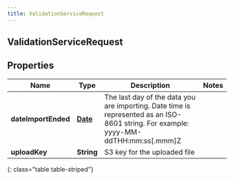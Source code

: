 ```yaml
---
title: ValidationServiceRequest
---
```


## ValidationServiceRequest

## Properties

| Name                | Type                                     | Description                                                                                                                         | Notes |
| ------------------- | ---------------------------------------- | ----------------------------------------------------------------------------------------------------------------------------------- | ----- |
| **dateImportEnded** | <!----><!---->[**Date**](Date.md)<!----> | The last day of the data you are importing. Date time is represented as an ISO-8601 string. For example: yyyy-MM-ddTHH:mm:ss[.mmm]Z |       |
| **uploadKey**       | <!----><!---->**String**<!---->          | S3 key for the uploaded file                                                                                                        |       |

{: class="table table-striped"}
